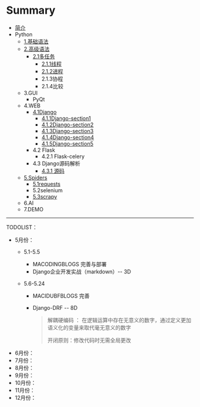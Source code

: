 # Summary

* [简介](README.md)
* Python
    * [1.基础语法](Python/基础语法/basis.md)
    * [2.高级语法](Python/高级语法/advanced.md)
        * [2.1多任务](Python/高级语法/多任务/introduction.md)
            * [2.1.1线程](Python/高级语法/多任务/线程/thread.md)
            * [2.1.2进程](Python\高级语法\多任务\进程\process.md)
            * 2.1.3协程
            * 2.1.4比较
    * 3.GUI
        * PyQt
    * 4.WEB
        * [4.1Django](Python/WEB/Django/Django.md)
          * [4.1.1Django-section1](Python/WEB/Django/Django-section1.md)
          * [4.1.2Django-section2](Python/WEB/Django/Django-section2.md)
          * [4.1.3Django-section3](Python/WEB/Django/Django-section3.md)
          * [4.1.4Django-section4](Python/WEB/Django/Django-section4.md)
          * [4.1.5Django-section5](Python/WEB/Django/Django-section.md)
        * 4.2 Flask
          * 4.2.1 Flask-celery
        * 4.3 Django源码解析
          * [4.3.1 源码](Python/WEB/Django源码解析/section1.md)
    * [5.Spiders](Python/爬虫/introduction.md)
        * [5.1requests](Python/爬虫/request.md)
        * 5.2selenium
        * [5.3scrapy](Python\爬虫\scrapy.md)
    * 6.AI
    * 7.DEMO

------

TODOLIST：

* 5月份：
  * 5.1-5.5
    * MACODINGBLOGS 完善与部署
    * Django企业开发实战（markdown）-- 3D
  * 5.6-5.24
    
    * MACIDUBFBLOGS 完善
    
    * Django-DRF -- 8D
    
      > 解耦硬编码 ： 在逻辑运算中存在无意义的数字，通过定义更加语义化的变量来取代毫无意义的数字
      >
      > 开闭原则：修改代码时无需全局更改
* 6月份：
* 7月份：
* 8月份：
* 9月份：
* 10月份：
* 11月份：
* 12月份：